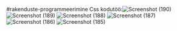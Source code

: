 #rakenduste-programmeerimine
Css kodutöö:![Screenshot (190)](https://user-images.githubusercontent.com/85555244/138628448-8a15c71e-c323-455a-b66e-744feda7b117.png)
![Screenshot (189)](https://user-images.githubusercontent.com/85555244/138628449-4af92067-0bbd-4f73-b778-eacce8511ea4.png)
![Screenshot (188)](https://user-images.githubusercontent.com/85555244/138628450-41c92c2d-74d3-4509-a97f-71efb40fddfb.png)
![Screenshot (187)](https://user-images.githubusercontent.com/85555244/138628451-66e99c36-7636-4ae9-b240-cd5c8c8151e3.png)
![Screenshot (186)](https://user-images.githubusercontent.com/85555244/138628452-59a44bf2-3433-464b-bcfa-1803b392377e.png)
![Screenshot (185)](https://user-images.githubusercontent.com/85555244/138628453-2473f243-0684-4660-ac5a-7a1961d36001.png)
